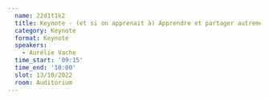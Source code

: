 ```yaml
---
  name: 22d1t1k2
  title: Keynote - (et si on apprenait à) Apprendre et partager autrement
  category: Keynote
  format: Keynote
  speakers: 
    - Aurélie Vache
  time_start: '09:15'
  time_end: '10:00'
  slot: 13/10/2022
  room: Auditorium
---
```

